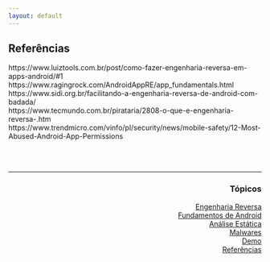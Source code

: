 ```yaml
---
layout: default
---
```


<body>
<h2>Referências</h2>
https://www.luiztools.com.br/post/como-fazer-engenharia-reversa-em-apps-android/#1<br>
https://www.ragingrock.com/AndroidAppRE/app_fundamentals.html<br>
https://www.sidi.org.br/facilitando-a-engenharia-reversa-de-android-com-badada/<br>
https://www.tecmundo.com.br/pirataria/2808-o-que-e-engenharia-reversa-.htm<br>
https://www.trendmicro.com/vinfo/pl/security/news/mobile-safety/12-Most-Abused-Android-App-Permissions
    
<br><br>
<hr />
<h3 align="right">Tópicos</h3>
<ul align="right">
<a href="https://darknenblack.github.io/RevEng-Android/">Engenharia Reversa</a><br>
<a href="https://darknenblack.github.io/RevEng-Android/fundamentos.html">Fundamentos de Android</a><br>
<a href="https://darknenblack.github.io/RevEng-Android/estatica.html">Análise Estática</a><br>
<a href="https://darknenblack.github.io/RevEng-Android/malware.html">Malwares</a><br>
<a href="https://darknenblack.github.io/RevEng-Android/demo.html">Demo</a><br>
<a href="https://darknenblack.github.io/RevEng-Android/ref.html">Referências</a><br>
</ul>
</body>
